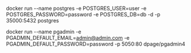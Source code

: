 docker run --name postgres -e POSTGRES_USER=user -e POSTGRES_PASSWORD=password -e POSTGRES_DB=db -d -p 35000:5432 postgres

docker run --name pgadmin -e PGADMIN_DEFAULT_EMAIL=admin@admin.com -e PGADMIN_DEFAULT_PASSWORD=password -p 5050:80 dpage/pgadmin4
